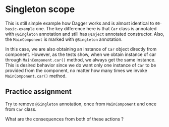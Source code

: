 
# Singleton scope

This is still simple example how Dagger works and is almost identical to `00-basic-example` one.
The key difference here is that `Car` class is annotated with `@Singleton` annotation and still has `@Inject` annotated constructor.
Also, the `MainComponent` is marked with `@Singleton` annotation.

In this case, we are also obtaining an instance of `Car` object directly from component. However, as the tests show, when we obtain
instance of car through `MainComponent.car()` method, we always get the same instance.
This is desired behavior since we do want only one instance of `Car` to be provided from the component, no matter how many times
we invoke `MainComponent.car()` method.

## Practice assignment
Try to remove `@Singleton` annotation, once from `MainComponent` and once from `Car` class. 

What are the consequences from both of these actions ?

